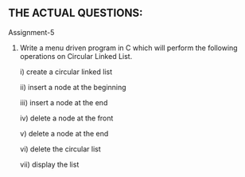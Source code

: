 ## THE ACTUAL QUESTIONS:

Assignment-5

1. Write a menu driven program in C which will perform the following operations on Circular Linked List.

	i)    create a circular linked list
	
    ii)   insert a node at the beginning
	
    iii)  insert a node at the end
    
    iv)   delete a node at the front
	
    v)    delete a node at the end
	
    vi)   delete the circular list

    vii)  display the list

